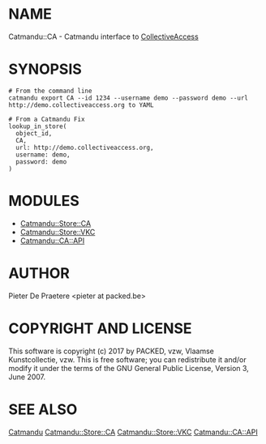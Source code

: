 # NAME

Catmandu::CA - Catmandu interface to [CollectiveAccess](http://collectiveaccess.org/)

# SYNOPSIS

    # From the command line
    catmandu export CA --id 1234 --username demo --password demo --url http://demo.collectiveaccess.org to YAML

    # From a Catmandu Fix
    lookup_in_store(
      object_id,
      CA,
      url: http://demo.collectiveaccess.org,
      username: demo,
      password: demo
    )

# MODULES

- [Catmandu::Store::CA](https://metacpan.org/pod/Catmandu::Store::CA)
- [Catmandu::Store::VKC](https://metacpan.org/pod/Catmandu::Store::VKC)
- [Catmandu::CA::API](https://metacpan.org/pod/Catmandu::CA::API)

# AUTHOR

Pieter De Praetere &lt;pieter at packed.be>

# COPYRIGHT AND LICENSE

This software is copyright (c) 2017 by PACKED, vzw, Vlaamse Kunstcollectie, vzw.
This is free software; you can redistribute it and/or modify it under the terms of the GNU General Public License, Version 3, June 2007.

# SEE ALSO

[Catmandu](https://metacpan.org/pod/Catmandu)
[Catmandu::Store::CA](https://metacpan.org/pod/Catmandu::Store::CA)
[Catmandu::Store::VKC](https://metacpan.org/pod/Catmandu::Store::VKC)
[Catmandu::CA::API](https://metacpan.org/pod/Catmandu::CA::API)
